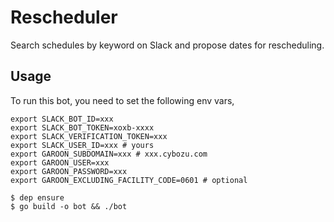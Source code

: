 # Rescheduler

Search schedules by keyword on Slack and propose dates for rescheduling.

## Usage

To run this bot, you need to set the following env vars,

```
export SLACK_BOT_ID=xxx
export SLACK_BOT_TOKEN=xoxb-xxxx
export SLACK_VERIFICATION_TOKEN=xxx
export SLACK_USER_ID=xxx # yours
export GAROON_SUBDOMAIN=xxx # xxx.cybozu.com
export GAROON_USER=xxx
export GAROON_PASSWORD=xxx
export GAROON_EXCLUDING_FACILITY_CODE=0601 # optional
```

```
$ dep ensure
$ go build -o bot && ./bot
```
